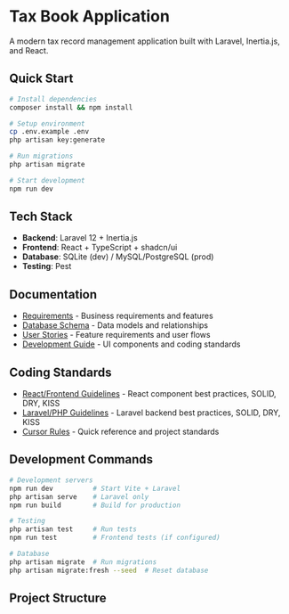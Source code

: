 # Tax Book Application

A modern tax record management application built with Laravel, Inertia.js, and React.

## Quick Start

```bash
# Install dependencies
composer install && npm install

# Setup environment
cp .env.example .env
php artisan key:generate

# Run migrations
php artisan migrate

# Start development
npm run dev
```

## Tech Stack

- **Backend**: Laravel 12 + Inertia.js
- **Frontend**: React + TypeScript + shadcn/ui
- **Database**: SQLite (dev) / MySQL/PostgreSQL (prod)
- **Testing**: Pest

## Documentation

- [Requirements](./docs/requirements.md) - Business requirements and features
- [Database Schema](./docs/database-schema.md) - Data models and relationships
- [User Stories](./docs/user-stories.md) - Feature requirements and user flows
- [Development Guide](./docs/development-guidelines.md) - UI components and coding standards

## Coding Standards

- [React/Frontend Guidelines](./.cursor/react-guidelines.md) - React component best practices, SOLID, DRY, KISS
- [Laravel/PHP Guidelines](./.cursor/laravel-guidelines.md) - Laravel backend best practices, SOLID, DRY, KISS
- [Cursor Rules](./.cursor/rules) - Quick reference and project standards

## Development Commands

```bash
# Development servers
npm run dev          # Start Vite + Laravel
php artisan serve    # Laravel only
npm run build        # Build for production

# Testing
php artisan test     # Run tests
npm run test         # Frontend tests (if configured)

# Database
php artisan migrate  # Run migrations
php artisan migrate:fresh --seed  # Reset database
```

## Project Structure


